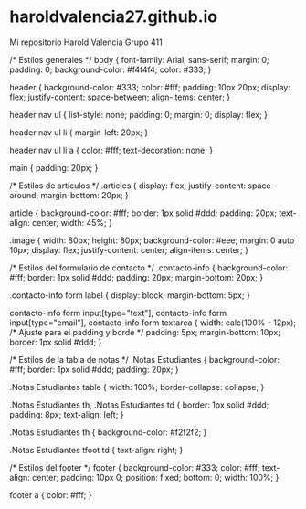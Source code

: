 # haroldvalencia27.github.io
Mi repositorio Harold Valencia Grupo 411

/* Estilos generales */
body {
    font-family: Arial, sans-serif;
    margin: 0;
    padding: 0;
    background-color: #f4f4f4;
    color: #333;
}

header {
    background-color: #333;
    color: #fff;
    padding: 10px 20px;
    display: flex;
    justify-content: space-between;
    align-items: center;
}

header nav ul {
    list-style: none;
    padding: 0;
    margin: 0;
    display: flex;
}

header nav ul li {
    margin-left: 20px;
}

header nav ul li a {
    color: #fff;
    text-decoration: none;
}

main {
    padding: 20px;
}

/* Estilos de artículos */
.articles {
    display: flex;
    justify-content: space-around;
    margin-bottom: 20px;
}

article {
    background-color: #fff;
    border: 1px solid #ddd;
    padding: 20px;
    text-align: center;
    width: 45%;
}

.image {
    width: 80px;
    height: 80px;
    background-color: #eee;
    margin: 0 auto 10px;
    display: flex;
    justify-content: center;
    align-items: center;
}

/* Estilos del formulario de contacto */
.contacto-info {
    background-color: #fff;
    border: 1px solid #ddd;
    padding: 20px;
    margin-bottom: 20px;
}

.contacto-info form label {
    display: block;
    margin-bottom: 5px;
}

contacto-info form input[type="text"],
contacto-info form input[type="email"],
contacto-info form textarea {
    width: calc(100% - 12px); /* Ajuste para el padding y borde */
    padding: 5px;
    margin-bottom: 10px;
    border: 1px solid #ddd;
}

/* Estilos de la tabla de notas */
.Notas Estudiantes {
    background-color: #fff;
    border: 1px solid #ddd;
    padding: 20px;
}

.Notas Estudiantes table {
    width: 100%;
    border-collapse: collapse;
}

.Notas Estudiantes th,
.Notas Estudiantes td {
    border: 1px solid #ddd;
    padding: 8px;
    text-align: left;
}

.Notas Estudiantes th {
    background-color: #f2f2f2;
}

.Notas Estudiantes tfoot td {
    text-align: right;
}

/* Estilos del footer */
footer {
    background-color: #333;
    color: #fff;
    text-align: center;
    padding: 10px 0;
    position: fixed;
    bottom: 0;
    width: 100%;
}

footer a {
    color: #fff;
}

